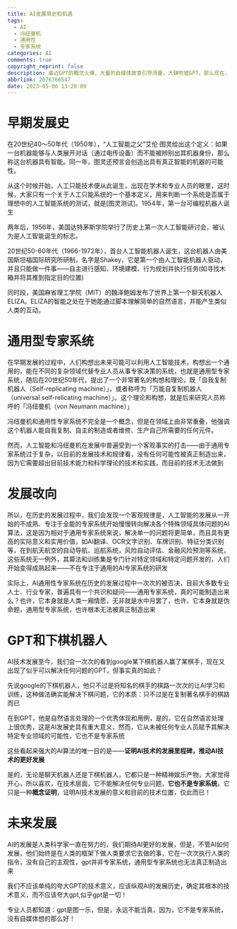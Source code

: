 ```yaml
---
title: AI发展简史和机遇
tags:
  - AI
  - 冯纽曼机
  - 通用性
  - 专家系统
categories: AI
comments: true
copyright_reprint: false
description: 最近GPT的概念火爆，大量的自媒体故意引导流量，大肆吹嘘GPT，那么现在，我们就一起探讨下AI的发展历史，和GPT在其中的角色
abbrlink: 2076766547
date: 2023-05-06 13:20:09
---
```


# 早期发展史

在20世纪40～50年代（1950年），“人工智能之父”艾伦·图灵给出这个定义：如果一台机器能够与人类展开对话（通过电传设备）而不能被辨别出其机器身份，那么称这台机器具有智能。同一年，图灵还预言会创造出具有真正智能的机器的可能性。

从这个时候开始，人工只能技术便从此诞生，出现在学术和专业人员的眼里，这时候，大家只有一个关于人工只能系统的一个基本定义，用来判断一个系统是否属于理想中的人工智能系统的测试，就是[图灵测试]。1954年，第一台可编程机器人诞生

两年后，1956年，美国达特茅斯学院举行了历史上第一次人工智能研讨会，被认为是人工智能诞生的标志。

20世纪50-60年代（1966-1972年），首台人工智能机器人诞生，这台机器人由美国斯坦福国际研究所研制，名字是Shakey，它是第一个由人工智能机器人驱动，并且只能做一件事——自主进行感知、环境建模、行为规划并执行任务(如寻找木箱并将其推到指定目的位置)

同时段，美国麻省理工学院（MIT）的魏泽鲍姆发布了世界上第一个聊天机器人ELIZA。ELIZA的智能之处在于她能通过脚本理解简单的自然语言，并能产生类似人类的互动。

# 通用型专家系统

在早期发展的过程中，人们构想出未来可能可以利用人工智能技术，构想出一个通用的，能在不同的复杂领域代替专业人员从事专家决策的系统，也就是通用型专家系统，随后在20世纪50年代，提出了一个非常著名的构想和理论，既「自我复制机器人（Self-replicating machine）」，或者称呼为「万能自复制机器人（universal self-relicating machine）」。这个理论和构想，就是后来研究人员称呼的「冯纽曼机（von Neumann machine）」

冯纽曼机和通用性专家系统不完全是一个概念，但是在领域上由非常重叠，他强调这个机器人能自我复制、自主的制造或者维修、生产自己所需要的任何元件。

然而，人工智能和冯纽曼机在发展中普遍受到一个客观事实的打击——由于通用专家系统过于复杂，以目前的发展技术和规律看，没有任何可能性被真正制造出来，因为它需要超出目前技术能力和科学理论的技术和实践，而目前的技术无法做到

# 发展改向

所以，在历史的发展过程中，我们会发现一个客观规律是，人工智能的发展从一开始的不成熟、专注于全能的专家系统开始慢慢转向解决各个特殊领域具体问题的AI算法，这是因为相对于通用专家系统来说，解决单一的问题将更简单，而且具有更高的实际意义和实用价值，如AI翻译、OCR文字识别、车牌识别、特征分类识别等，在到航天航空的自动导航、巡航系统，风险自动评估、金融风险预测等系统，这些系统无一例外，其算法和训练集是专门针对特定领域和特定问题开发的，人们开始变得成熟起来——不在专注于通用的AI专家系统的研发

实际上，AI通用性专家系统在历史的发展过程中一次次的被否决，目前大多数专业人士、行业专家，普遍具有一个共识和疑问——通用专家系统，真的可能制造出来么？也许，它本身就是人类一厢情愿，无非就是水中月罢了，也许，它本身就是伪命题，通用型专家系统，也许根本无法被真正制造出来

# GPT和下棋机器人

AI技术发展至今，我们会一次次的看到google某下棋机器人赢了某棋手，现在又出现了似乎可以解决任何问题的GPT，但事实真的如此？

先说google的下棋机器人，他只不过是将知名的棋手的棋路一次次的让AI学习和训练，这种做法确实能解决下棋问题，它的本质：只不过是在复制著名棋手的棋路而已

在到GPT，他是自然语言处理的一个优秀体现和用例，是的，它在自然语言处理上很优秀，这是AI发展史具有重大意义，然而，它从未被任何专业人员赋予其解决特定专业领域的可能性，它也不是专家系统

这些看起来强大的AI算法的唯一目的是——**证明AI技术的发展里程碑，推动AI技术的更好发展**

是的，无论是聊天机器人还是下棋机器人，它都只是一种精神娱乐产物，大家觉得开心，所以喜欢，在技术层面，它不能解决任何专业问题，**它也不是专家系统**，它只是一种**概念证明**，证明AI技术发展的意义和目前的技术位置，仅此而已！

# 未来发展

AI的发展是人类科学家一直在努力的，我们期待AI更好的发展，但是，不管AI如何发展，他们始终是在人类的框架下做人类要求它去做的事，它在一次次执行人类的指令，没有自己的主观性，gpt并非专家系统，通用型专家系统也无法真正制造出来

我们不应该单纯的夸大GPT的技术意义，应该纵观AI的发展历史，确定其根本的技术意义，而不应该夸大gpt,似乎gpt是一切！

专业人员都知道：gpt是图一乐，但是，永远不能当真，因为，它不是专家系统，没有自媒体想的那么好！
